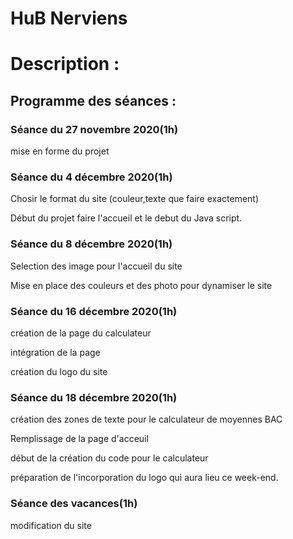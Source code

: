 # HuB Nerviens

# Description : 

## Programme des séances :
### Séance du 27 novembre 2020(1h)
mise en forme du projet 


### Séance du 4 décembre 2020(1h)
Chosir le format du site (couleur,texte que faire exactement)

Début du projet faire l'accueil et le debut du Java script.


### Séance du 8 décembre 2020(1h)
Selection des image pour l'accueil du site 

Mise en place des couleurs et des photo pour dynamiser le site 

### Séance du 16 décembre 2020(1h)
création de la page du calculateur

intégration de la page

création du logo du site

### Séance du 18 décembre 2020(1h)

création des zones de texte pour le calculateur de moyennes BAC

Remplissage de la page d'acceuil 

début de la création du code pour le calculateur 

préparation de l'incorporation du logo qui aura lieu ce week-end.

### Séance des vacances(1h)
modification du site
